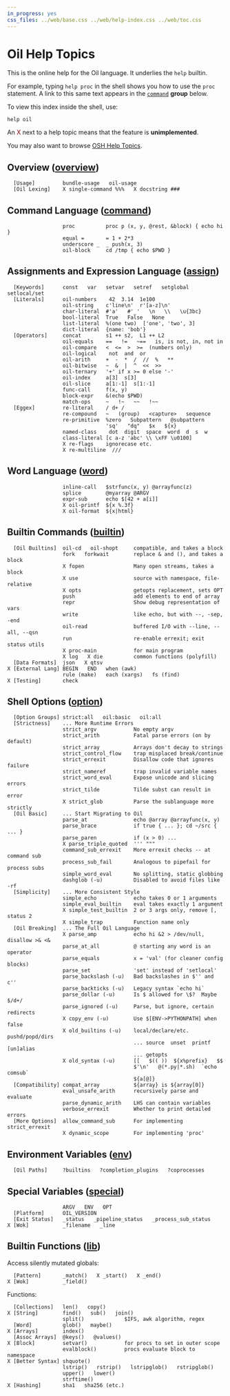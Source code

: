 ```yaml
---
in_progress: yes
css_files: ../web/base.css ../web/help-index.css ../web/toc.css
---
```


Oil Help Topics
===============

This is the online help for the Oil language.  It underlies the `help` builtin.

For example, typing `help proc` in the shell shows you how to use the `proc`
statement.  A link to this same text appears in the [`command`](#command)
**group** below.

To view this index inside the shell, use:

    help oil

An <span style="color: darkred">X</span> next to a help topic means that the
feature is **unimplemented**.

You may also want to browse [OSH Help Topics](osh-help-topics.html).

<div id="toc">
</div>

<h2 id="overview">
  Overview (<a class="group-link" href="oil-help.html#overview">overview</a>)
</h2>

```oil-help-topics
  [Usage]         bundle-usage   oil-usage
  [Oil Lexing]    X single-command %%%   X docstring ###
```

<h2 id="command">
  Command Language (<a class="group-link" href="oil-help.html#command">command</a>)
</h2>

```oil-help-topics
                  proc          proc p (x, y, @rest, &block) { echo hi }
                  equal =       = 1 + 2*3
                  underscore _  _ push(x, 3)
                  oil-block     cd /tmp { echo $PWD }
```

<h2 id="assign">
  Assignments and Expression Language (<a class="group-link" href="oil-help.html#assign">assign</a>)
</h2>

```oil-help-topics
  [Keywords]      const   var   setvar   setref   setglobal   setlocal/set
  [Literals]      oil-numbers    42  3.14  1e100
                  oil-string    c'line\n'  r'[a-z]\n'
                  char-literal  #'a'   #'_'   \n   \\   \u{3bc}
                  bool-literal  True   False   None
                  list-literal  %(one two)  ['one', 'two', 3]
                  dict-literal  {name: 'bob'}
  [Operators]     concat        s1 ++ s2,  L1 ++ L2
                  oil-equals    ==   !=   ~==   is, is not, in, not in
                  oil-compare   <  <=  >  >=  (numbers only)
                  oil-logical    not  and  or
                  oil-arith     +  -  *  /  //  %   ** 
                  oil-bitwise   ~  &  |  ^  <<  >>
                  oil-ternary   '+' if x >= 0 else '-'
                  oil-index     a[3]  s[3]
                  oil-slice     a[1:-1]  s[1:-1]
                  func-call     f(x, y)
                  block-expr    &(echo $PWD)
                  match-ops     ~   !~   ~~   !~~
  [Eggex]         re-literal    / d+ /
                  re-compound   ~   (group)   <capture>   sequence
                  re-primitive  %zero   Subpattern   @subpattern
                                'sq'   "dq"   $x   ${x}
                  named-class    dot  digit  space  word  d  s  w
                  class-literal [c a-z 'abc' \\ \xFF \u0100]
                  X re-flags    ignorecase etc.
                  X re-multiline  ///
```

<h2 id="word">
  Word Language (<a class="group-link" href="oil-help.html#word">word</a>)
</h2>

```oil-help-topics
                  inline-call   $strfunc(x, y) @arrayfunc(z)
                  splice        @myarray @ARGV
                  expr-sub      echo $[42 + a[i]]
                  X oil-printf  ${x %.3f}
                  X oil-format  ${x|html}
```

<h2 id="builtin">
  Builtin Commands (<a class="group-link" href="oil-help.html#builtin">builtin</a>)
</h2>

```oil-help-topics
  [Oil Builtins]  oil-cd   oil-shopt     compatible, and takes a block
                  fork   forkwait        replace & and (), and takes a block
                  X fopen                Many open streams, takes a block
                  X use                  source with namespace, file-relative 
                  X opts                 getopts replacement, sets OPT
                  push                   add elements to end of array
                  repr                   Show debug representation of vars
                  write                  like echo, but with --, -sep, -end
                  oil-read               buffered I/O with --line, --all, --qsn
                  run                    re-enable errexit; exit status utils
                  X proc-main            for main program
                  X log   X die          common functions (polyfill)
  [Data Formats]  json   X qtsv
X [External Lang] BEGIN   END   when (awk)
                  rule (make)   each (xargs)   fs (find)
X [Testing]       check
```

<h2 id="option">
  Shell Options (<a class="group-link" href="oil-help.html#option">option</a>)
</h2>

```oil-help-topics
  [Option Groups] strict:all   oil:basic   oil:all
  [Strictness]    ... More Runtime Errors
                  strict_argv            No empty argv
                  strict_arith           Fatal parse errors (on by default)
                  strict_array           Arrays don't decay to strings
                  strict_control_flow    trap misplaced break/continue
                  strict_errexit         Disallow code that ignores failure
                  strict_nameref         trap invalid variable names
                  strict_word_eval       Expose unicode and slicing errors
                  strict_tilde           Tilde subst can result in error
                  X strict_glob          Parse the sublanguage more strictly
  [Oil Basic]     ... Start Migrating to Oil
                  parse_at               echo @array @arrayfunc(x, y)
                  parse_brace            if true { ... }; cd ~/src { ... }
                  parse_paren            if (x > 0) ...
                  X parse_triple_quoted  ''' """
                  command_sub_errexit    More errexit checks -- at command sub
                  process_sub_fail       Analogous to pipefail for process subs
                  simple_word_eval       No splitting, static globbing
                  dashglob (-u)          Disabled to avoid files like -rf
  [Simplicity]    ... More Consistent Style
                  simple_echo            echo takes 0 or 1 arguments
                  simple_eval_builtin    eval takes exactly 1 argument
                  X simple_test_builtin  2 or 3 args only, remove [, status 2
                  X simple_trap          Function name only
  [Oil Breaking]  ... The Full Oil Language
                  X parse_amp            echo hi &2 > /dev/null, disallow >& <&
                  parse_at_all           @ starting any word is an operator
                  parse_equals           x = 'val' (for cleaner config blocks)
                  parse_set              'set' instead of 'setlocal'
                  parse_backslash (-u)   Bad backslashes in $'' and c''
                  parse_backticks (-u)   Legacy syntax `echo hi`
                  parse_dollar (-u)      Is $ allowed for \$?  Maybe $/d+/
                  parse_ignored (-u)     Parse, but ignore, certain redirects
                  X copy_env (-u)        Use $[ENV->PYTHONPATH] when false
                  X old_builtins (-u)    local/declare/etc.  pushd/popd/dirs
                                         ... source  unset  printf  [un]alias
                                         ... getopts
                  X old_syntax (-u)      [[   $(( ))  ${x%prefix}   $$
                                         $'\n'   @(*.py|*.sh)  `echo comsub`
                                         ${a[@]}
  [Compatibility] compat_array           ${array} is ${array[0]}
                  eval_unsafe_arith      recursively parse and evaluate
                  parse_dynamic_arith    LHS can contain variables
                  verbose_errexit        Whether to print detailed errors
  [More Options]  allow_command_sub      For implementing strict_errexit
                  X dynamic_scope        For implementing 'proc'
```

<h2 id="env">
  Environment Variables (<a class="group-link" href="oil-help.html#env">env</a>)
</h2>

```oil-help-topics
  [Oil Paths]     ?builtins   ?completion_plugins   ?coprocesses
```

<h2 id="special">
  Special Variables (<a class="group-link" href="oil-help.html#special">special</a>)
</h2>

```oil-help-topics
                  ARGV   ENV   OPT
  [Platform]      OIL_VERSION
  [Exit Status]   _status   _pipeline_status   _process_sub_status
X [Wok]           _filename   _line
```

<h2 id="lib">
  Builtin Functions (<a class="group-link" href="oil-help.html#lib">lib</a>)
</h2>

Access silently mutated globals:

```oil-help-topics
  [Pattern]       _match()   X _start()   X _end()
X [Wok]           _field()
```

Functions:

```oil-help-topics
  [Collections]   len()   copy()
X [String]        find()   sub()   join() 
                  split()             $IFS, awk algorithm, regex
  [Word]          glob()   maybe()
X [Arrays]        index()
  [Assoc Arrays]  @keys()   @values()
X [Block]         setvar()            for procs to set in outer scope
                  evalblock()         procs evaluate block to namespace
X [Better Syntax] shquote()
                  lstrip()   rstrip()   lstripglob()   rstripglob()
                  upper()   lower()
                  strftime()
X [Hashing]       sha1   sha256 (etc.)
```
